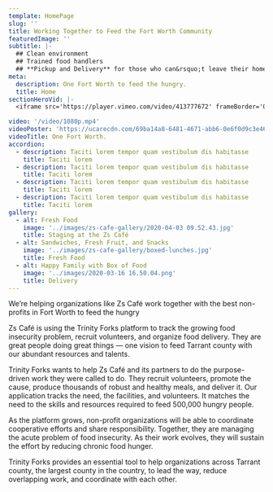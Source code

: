 ```yaml
---
template: HomePage
slug: ''
title: Working Together to Feed the Fort Worth Community
featuredImage: ''
subtitle: |-
  ## Clean environment
  ## Trained food handlers
  ## **Pickup and Delivery** for those who can&rsquo;t leave their home
meta:
  description: One Fort Worth to feed the hungry.
  title: Home
sectionHeroVid: |-
  <iframe src='https://player.vimeo.com/video/413777672' frameBorder='0' allow="autoplay; fullscreen" allowFullScreen></iframe>

video: '/video/1080p.mp4'
videoPoster: 'https://ucarecdn.com/69ba14a8-6481-4671-abb6-0e6f0d9c3e46/'
videoTitle: One Fort Worth.
accordion:
  - description: Taciti lorem tempor quam vestibulum dis habitasse
    title: Taciti lorem
  - description: Taciti lorem tempor quam vestibulum dis habitasse
    title: Taciti lorem
  - description: Taciti lorem tempor quam vestibulum dis habitasse
    title: Taciti lorem
  - description: Taciti lorem tempor quam vestibulum dis habitasse
    title: Taciti lorem
gallery:
  - alt: Fresh Food
    image: '../images/zs-cafe-gallery/2020-04-03 09.52.43.jpg'
    title: Staging at the Zs Café
  - alt: Sandwiches, Fresh Fruit, and Snacks
    image: '../images/zs-cafe-gallery/boxed-lunches.jpg'
    title: Fresh Food
  - alt: Happy Family with Box of Food
    image: '../images/2020-03-16 16.50.04.png'
    title: Delivery
---
```

We&rsquo;re helping organizations like Zs Café work together with the best non-profits in Fort Worth to feed the hungry

Zs Café is using the Trinity Forks platform to track the growing food insecurity problem, recruit volunteers, and organize food delivery. They are great people doing great things &mdash; one vision to feed Tarrant county with our abundant resources and talents.

Trinity Forks wants to help Zs Café and its partners to do the purpose-driven work they were called to do. They recruit volunteers, promote the cause, produce thousands of robust and healthy meals, and deliver it. Our application tracks the need, the facilities, and volunteers. It matches the need to the skills and resources required to feed 500,000 hungry people. 

As the platform grows, non-profit organizations will be able to coordinate cooperative efforts and share responsibility. Together, they are managing the acute problem of food insecurity. As their work evolves, they will sustain the effort by reducing chronic food hunger.

Trinity Forks provides an essential tool to help organizations across Tarrant county, the largest county in the country, to lead the way, reduce overlapping work, and coordinate with each other.
